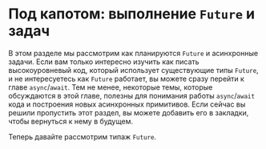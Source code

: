 # Под капотом: выполнение `Future` и задач

В этом разделе мы рассмотрим как планируются `Future` 
и асинхронные задачи. Если вам только интересно изучить как писать 
высокоуровневый код, который использует существующие типы 
`Future`, и не интересуетесь как `Future` 
работает, вы можете сразу перейти к главе 
`async`/`await`. Тем не менее, некоторые 
темы, которые обсуждаются в этой главе, полезны для понимания 
работы `async`/`await` кода и построения 
новых асинхронных примитивов. Если сейчас вы решили пропустить 
этот раздел, вы можете добавить его в закладки, чтобы вернуться к 
нему в будущем.

Теперь давайте рассмотрим типаж `Future`.
